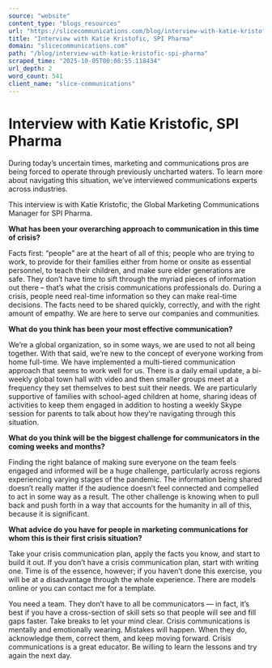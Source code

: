 ```yaml
---
source: "website"
content_type: "blogs_resources"
url: "https://slicecommunications.com/blog/interview-with-katie-kristofic-spi-pharma"
title: "Interview with Katie Kristofic, SPI Pharma"
domain: "slicecommunications.com"
path: "/blog/interview-with-katie-kristofic-spi-pharma"
scraped_time: "2025-10-05T00:08:55.118434"
url_depth: 2
word_count: 541
client_name: "slice-communications"
---
```


# Interview with Katie Kristofic, SPI Pharma

During today’s uncertain times, marketing and communications pros are being forced to operate through previously uncharted waters. To learn more about navigating this situation, we’ve interviewed communications experts across industries.

This interview is with Katie Kristofic, the Global Marketing Communications Manager for SPI Pharma.

**What has been your overarching approach to communication in this time of crisis?**

Facts first: “people” are at the heart of all of this; people who are trying to work, to provide for their families either from home or onsite as essential personnel, to teach their children, and make sure elder generations are safe. They don’t have time to sift through the myriad pieces of information out there – that’s what the crisis communications professionals do. During a crisis, people need real-time information so they can make real-time decisions. The facts need to be shared quickly, correctly, and with the right amount of empathy. We are here to serve our companies and communities.

**What do you think has been your most effective communication?**

We’re a global organization, so in some ways, we are used to not all being together. With that said, we’re new to the concept of everyone working from home full-time. We have implemented a multi-tiered communication approach that seems to work well for us. There is a daily email update, a bi-weekly global town hall with video and then smaller groups meet at a frequency they set themselves to best suit their needs. We are particularly supportive of families with school-aged children at home, sharing ideas of activities to keep them engaged in addition to hosting a weekly Skype session for parents to talk about how they’re navigating through this situation.

**What do you think will be the biggest challenge for communicators in the coming weeks and months?**

Finding the right balance of making sure everyone on the team feels engaged and informed will be a huge challenge, particularly across regions experiencing varying stages of the pandemic. The information being shared doesn’t really matter if the audience doesn’t feel connected and compelled to act in some way as a result. The other challenge is knowing when to pull back and push forth in a way that accounts for the humanity in all of this, because it is significant.

**What advice do you have for people in marketing communications for whom this is their first crisis situation?**

Take your crisis communication plan, apply the facts you know, and start to build it out. If you don’t have a crisis communication plan, start with writing one. Time is of the essence, however; if you haven’t done this exercise, you will be at a disadvantage through the whole experience. There are models online or you can contact me for a template.

You need a team. They don’t have to all be communicators — in fact, it’s best if you have a cross-section of skill sets so that people will see and fill gaps faster. Take breaks to let your mind clear. Crisis communications is mentally and emotionally wearing. Mistakes will happen. When they do, acknowledge them, correct them, and keep moving forward. Crisis communications is a great educator. Be willing to learn the lessons and try again the next day.